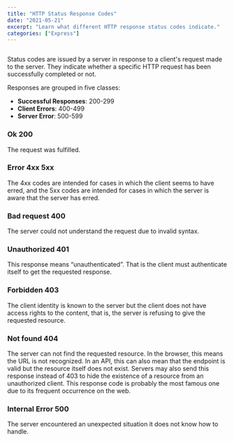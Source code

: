 ```yaml
---
title: "HTTP Status Response Codes"
date: "2021-05-21"
excerpt: "Learn what different HTTP response status codes indicate."
categories: ["Express"]
---
```


```toc

```

Status codes are issued by a server in response to a client's request made to the server. They indicate whether a specific HTTP request has been successfully completed or not.

Responses are grouped in five classes:

- **Successful Responses**: 200-299
- **Client Errors**: 400-499
- **Server Error**: 500-599

### Ok 200

The request was fulfilled.

### Error 4xx 5xx

The 4xx codes are intended for cases in which the client seems to have erred, and the 5xx codes are intended for cases in which the server is aware that the server has erred.

### Bad request 400

The server could not understand the request due to invalid syntax.

### Unauthorized 401

This response means “unauthenticated”. That is the client must authenticate itself to get the requested response.

### Forbidden 403

The client identity is known to the server but the client does not have access rights to the content, that is, the server is refusing to give the requested resource.

### Not found 404

The server can not find the requested resource. In the browser, this means the URL is not recognized. In an API, this can also mean that the endpoint is valid but the resource itself does not exist. Servers may also send this response instead of 403 to hide the existence of a resource from an unauthorized client. This response code is probably the most famous one due to its frequent occurrence on the web.

### Internal Error 500

The server encountered an unexpected situation it does not know how to handle.
